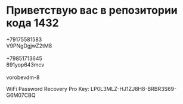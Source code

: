# Приветствую вас в репозитории кода 1432
+79175581583
<br>
V9PNgDgjwZ2tM8
<br><br>
+79851713645
<br>
891yop643mcv
<br><br>
vorobevdm-8
<br>

WiFi Password Recovery Pro Key: LP0L3MLZ-HJ1ZJ8H8-BRBR3S69-G6M07CBQ
